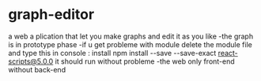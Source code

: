 # graph-editor
a web a plication that let you make graphs and edit it as you like
-the graph is in prototype phase 
-if u get probleme with module delete the module file and type this in console :
install npm install --save --save-exact react-scripts@5.0.0
it should run without probleme
-the web only front-end without back-end
